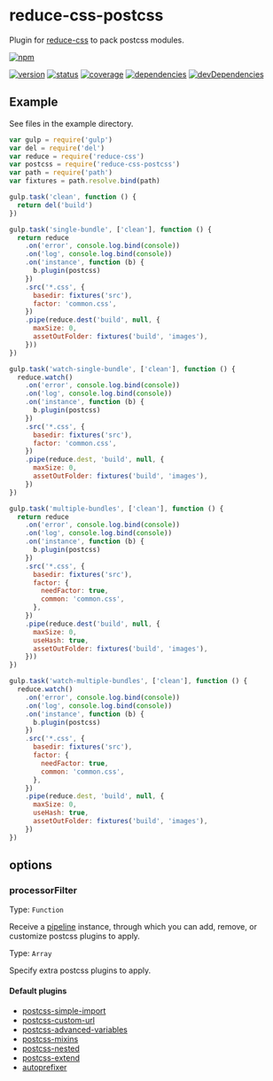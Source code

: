 # reduce-css-postcss
Plugin for [reduce-css](https://github.com/zoubin/reduce-css) to pack postcss modules.

[![npm](https://nodei.co/npm/reduce-css-postcss.png?downloads=true)](https://www.npmjs.org/package/reduce-css-postcss)

[![version](https://img.shields.io/npm/v/reduce-css-postcss.svg)](https://www.npmjs.org/package/reduce-css-postcss)
[![status](https://travis-ci.org/zoubin/reduce-css-postcss.svg?branch=master)](https://travis-ci.org/zoubin/reduce-css-postcss)
[![coverage](https://img.shields.io/coveralls/zoubin/reduce-css-postcss.svg)](https://coveralls.io/github/zoubin/reduce-css-postcss)
[![dependencies](https://david-dm.org/zoubin/reduce-css-postcss.svg)](https://david-dm.org/zoubin/reduce-css-postcss)
[![devDependencies](https://david-dm.org/zoubin/reduce-css-postcss/dev-status.svg)](https://david-dm.org/zoubin/reduce-css-postcss#info=devDependencies)

## Example

See files in the example directory.

```javascript
var gulp = require('gulp')
var del = require('del')
var reduce = require('reduce-css')
var postcss = require('reduce-css-postcss')
var path = require('path')
var fixtures = path.resolve.bind(path)

gulp.task('clean', function () {
  return del('build')
})

gulp.task('single-bundle', ['clean'], function () {
  return reduce
    .on('error', console.log.bind(console))
    .on('log', console.log.bind(console))
    .on('instance', function (b) {
      b.plugin(postcss)
    })
    .src('*.css', {
      basedir: fixtures('src'),
      factor: 'common.css',
    })
    .pipe(reduce.dest('build', null, {
      maxSize: 0,
      assetOutFolder: fixtures('build', 'images'),
    }))
})

gulp.task('watch-single-bundle', ['clean'], function () {
  reduce.watch()
    .on('error', console.log.bind(console))
    .on('log', console.log.bind(console))
    .on('instance', function (b) {
      b.plugin(postcss)
    })
    .src('*.css', {
      basedir: fixtures('src'),
      factor: 'common.css',
    })
    .pipe(reduce.dest, 'build', null, {
      maxSize: 0,
      assetOutFolder: fixtures('build', 'images'),
    })
})

gulp.task('multiple-bundles', ['clean'], function () {
  return reduce
    .on('error', console.log.bind(console))
    .on('log', console.log.bind(console))
    .on('instance', function (b) {
      b.plugin(postcss)
    })
    .src('*.css', {
      basedir: fixtures('src'),
      factor: {
        needFactor: true,
        common: 'common.css',
      },
    })
    .pipe(reduce.dest('build', null, {
      maxSize: 0,
      useHash: true,
      assetOutFolder: fixtures('build', 'images'),
    }))
})

gulp.task('watch-multiple-bundles', ['clean'], function () {
  reduce.watch()
    .on('error', console.log.bind(console))
    .on('log', console.log.bind(console))
    .on('instance', function (b) {
      b.plugin(postcss)
    })
    .src('*.css', {
      basedir: fixtures('src'),
      factor: {
        needFactor: true,
        common: 'common.css',
      },
    })
    .pipe(reduce.dest, 'build', null, {
      maxSize: 0,
      useHash: true,
      assetOutFolder: fixtures('build', 'images'),
    })
})


```

## options

### processorFilter
Type: `Function`

Receive a [pipeline](https://github.com/zoubin/postcss-processor-splicer) instance,
through which you can add, remove, or customize postcss plugins to apply.

Type: `Array`

Specify extra postcss plugins to apply.

#### Default plugins

* [postcss-simple-import](https://github.com/zoubin/postcss-simple-import)
* [postcss-custom-url](https://github.com/zoubin/postcss-custom-url)
* [postcss-advanced-variables](https://github.com/jonathantneal/postcss-advanced-variables)
* [postcss-mixins](https://github.com/postcss/postcss-mixins)
* [postcss-nested](https://github.com/postcss/postcss-nested)
* [postcss-extend](https://github.com/travco/postcss-extend)
* [autoprefixer](https://github.com/postcss/autoprefixer)


